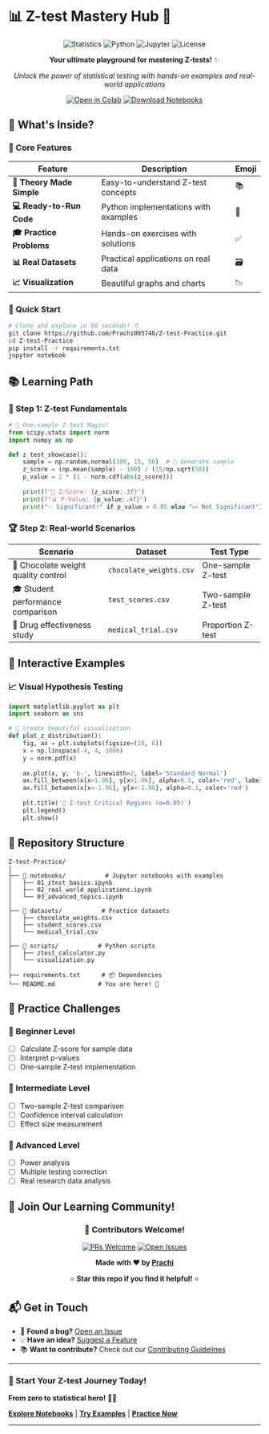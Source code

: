 # 📊 Z-test Mastery Hub 🚀

<div align="center">

![Statistics](https://img.shields.io/badge/Statistics-Z--test-blue)
![Python](https://img.shields.io/badge/Python-3.8%2B-green)
![Jupyter](https://img.shields.io/badge/Jupyter-Notebook-orange)
![License](https://img.shields.io/badge/License-MIT-yellow)

**Your ultimate playground for mastering Z-tests!** ✨

*Unlock the power of statistical testing with hands-on examples and real-world applications*

[![Open in Colab](https://colab.research.google.com/assets/colab-badge.svg)](https://colab.research.google.com/github/Prachi005748/Z-test-Practice)
[![Download Notebooks](https://img.shields.io/badge/Download-Notebooks-brightgreen)](./notebooks/)

</div>

## 🌟 What's Inside?

### 🎯 Core Features
| Feature | Description | Emoji |
|---------|-------------|--------|
| **📖 Theory Made Simple** | Easy-to-understand Z-test concepts | 📚 |
| **💻 Ready-to-Run Code** | Python implementations with examples | 🐍 |
| **🎓 Practice Problems** | Hands-on exercises with solutions | ✅ |
| **📊 Real Datasets** | Practical applications on real data | 🗃️ |
| **📈 Visualization** | Beautiful graphs and charts | 📉 |

### 🚀 Quick Start

```bash
# Clone and explore in 60 seconds! ⏰
git clone https://github.com/Prachi005748/Z-test-Practice.git
cd Z-test-Practice
pip install -r requirements.txt
jupyter notebook
```

## 📚 Learning Path

### 🎪 Step 1: Z-test Fundamentals
```python
# 🎯 One-sample Z-test Magic!
from scipy.stats import norm
import numpy as np

def z_test_showcase():
    sample = np.random.normal(100, 15, 50)  # 🎲 Generate sample
    z_score = (np.mean(sample) - 100) / (15/np.sqrt(50))
    p_value = 2 * (1 - norm.cdf(abs(z_score)))
    
    print(f"🎯 Z-Score: {z_score:.3f}")
    print(f"📊 P-Value: {p_value:.4f}")
    print("✨ Significant!" if p_value < 0.05 else "💤 Not Significant")
```

### 🏆 Step 2: Real-world Scenarios
| Scenario | Dataset | Test Type |
|----------|---------|-----------|
| 🍫 Chocolate weight quality control | `chocolate_weights.csv` | One-sample Z-test |
| 🎓 Student performance comparison | `test_scores.csv` | Two-sample Z-test |
| 🏥 Drug effectiveness study | `medical_trial.csv` | Proportion Z-test |

## 🎨 Interactive Examples

### 📈 Visual Hypothesis Testing
```python
import matplotlib.pyplot as plt
import seaborn as sns

# 🎨 Create beautiful visualization
def plot_z_distribution():
    fig, ax = plt.subplots(figsize=(10, 6))
    x = np.linspace(-4, 4, 1000)
    y = norm.pdf(x)
    
    ax.plot(x, y, 'b-', linewidth=2, label='Standard Normal')
    ax.fill_between(x[x>1.96], y[x>1.96], alpha=0.3, color='red', label='Rejection Region')
    ax.fill_between(x[x<-1.96], y[x<-1.96], alpha=0.3, color='red')
    
    plt.title('🎯 Z-test Critical Regions (α=0.05)')
    plt.legend()
    plt.show()
```

## 📂 Repository Structure
```
Z-test-Practice/
│
├── 📁 notebooks/           # Jupyter notebooks with examples
│   ├── 01_ztest_basics.ipynb
│   ├── 02_real_world_applications.ipynb
│   └── 03_advanced_topics.ipynb
│
├── 📁 datasets/           # Practice datasets
│   ├── chocolate_weights.csv
│   ├── student_scores.csv
│   └── medical_trial.csv
│
├── 📁 scripts/           # Python scripts
│   ├── ztest_calculator.py
│   └── visualization.py
│
├── requirements.txt      # 📦 Dependencies
└── README.md            # You are here! 🎉
```

## 🎯 Practice Challenges

### 🥇 Beginner Level
- [ ] Calculate Z-score for sample data
- [ ] Interpret p-values
- [ ] One-sample Z-test implementation

### 🥈 Intermediate Level  
- [ ] Two-sample Z-test comparison
- [ ] Confidence interval calculation
- [ ] Effect size measurement

### 🥇 Advanced Level
- [ ] Power analysis
- [ ] Multiple testing correction
- [ ] Real research data analysis

## 🤝 Join Our Learning Community!

<div align="center">

### 🌈 Contributors Welcome!
[![PRs Welcome](https://img.shields.io/badge/PRs-welcome-brightgreen.svg)](CONTRIBUTING.md)
[![Open Issues](https://img.shields.io/github/issues/Prachi005748/Z-test-Practice)](https://github.com/Prachi005748/Z-test-Practice/issues)

**Made with ❤️ by [Prachi](https://github.com/Prachi005748)**

⭐ **Star this repo if you find it helpful!** ⭐

</div>

## 📬 Get in Touch
- 🐛 **Found a bug?** [Open an Issue](https://github.com/Prachi005748/Z-test-Practice/issues)
- 💡 **Have an idea?** [Suggest a Feature](https://github.com/Prachi005748/Z-test-Practice/issues)
- 📚 **Want to contribute?** Check out our [Contributing Guidelines](CONTRIBUTING.md)

---

<p align="center">

### 🎊 Start Your Z-test Journey Today!
**From zero to statistical hero!** 🦸‍♀️

[**Explore Notebooks**](./notebooks/) | [**Try Examples**](./scripts/) | [**Practice Now**](./datasets/)

</p>

---

